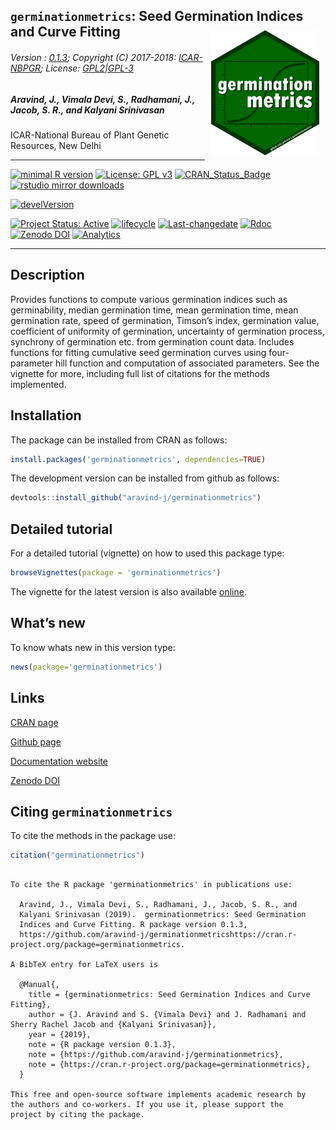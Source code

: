 
## `germinationmetrics`: Seed Germination Indices and Curve Fitting <img src="https://raw.githubusercontent.com/aravind-j/germinationmetrics/master/inst/extdata/germinationmetrics.png" align="right" alt="logo" width="173" height = "200" style = "padding: 10px; border: none; float: right;">

###### Version : [0.1.3](https://aravind-j.github.io/germinationmetrics/articles/Introduction.html#version-history); Copyright (C) 2017-2018: [ICAR-NBPGR](http://www.nbpgr.ernet.in/); License: [GPL2|GPL-3](https://www.r-project.org/Licenses/)

##### *Aravind, J., Vimala Devi, S., Radhamani, J., Jacob, S. R., and Kalyani Srinivasan*

ICAR-National Bureau of Plant Genetic Resources, New Delhi

-----

[![minimal R
version](https://img.shields.io/badge/R%3E%3D-3.0.2-6666ff.svg)](https://cran.r-project.org/)
[![License: GPL
v3](https://img.shields.io/badge/License-GPL%20v3-blue.svg)](https://www.gnu.org/licenses/gpl-3.0)
[![CRAN\_Status\_Badge](https://www.r-pkg.org/badges/version-last-release/germinationmetrics)](https://cran.r-project.org/package=germinationmetrics)
[![rstudio mirror
downloads](https://cranlogs.r-pkg.org/badges/grand-total/germinationmetrics?color=green)](https://CRAN.R-project.org/package=germinationmetrics)
<!-- [![packageversion](https://img.shields.io/badge/Package%20version-0.2.3.3-orange.svg)](https://github.com/aravind-j/germinationmetrics) -->
[![develVersion](https://img.shields.io/badge/devel%20version-0.1.2.9000-orange.svg)](https://github.com/aravind-j/germinationmetrics)
<!-- [![GitHub Download Count](https://github-basic-badges.herokuapp.com/downloads/aravind-j/germinationmetrics/total.svg)] -->
[![Project Status:
Active](http://www.repostatus.org/badges/latest/active.svg)](http://www.repostatus.org/#active)
[![lifecycle](https://img.shields.io/badge/lifecycle-stable-brightgreen.svg)](https://www.tidyverse.org/lifecycle/#stable)
[![Last-changedate](https://img.shields.io/badge/last%20change-2019--01--18-yellowgreen.svg)](/commits/master)
[![Rdoc](http://www.rdocumentation.org/badges/version/germinationmetrics)](http://www.rdocumentation.org/packages/germinationmetrics)
[![Zenodo
DOI](https://zenodo.org/badge/DOI/10.5281/zenodo.1219630.svg)](https://doi.org/10.5281/zenodo.1219630)
[![Analytics](https://pro-pulsar-193905.appspot.com/UA-116205606-1/welcome-page)](https://github.com/aravind-j/google-analytics-beacon)

-----

## Description

Provides functions to compute various germination indices such as
germinability, median germination time, mean germination time, mean
germination rate, speed of germination, Timson’s index, germination
value, coefficient of uniformity of germination, uncertainty of
germination process, synchrony of germination etc. from germination
count data. Includes functions for fitting cumulative seed germination
curves using four-parameter hill function and computation of associated
parameters. See the vignette for more, including full list of citations
for the methods implemented.

## Installation

The package can be installed from CRAN as follows:

``` r
install.packages('germinationmetrics', dependencies=TRUE)
```

The development version can be installed from github as follows:

``` r
devtools::install_github("aravind-j/germinationmetrics")
```

## Detailed tutorial

For a detailed tutorial (vignette) on how to used this package type:

``` r
browseVignettes(package = 'germinationmetrics')
```

The vignette for the latest version is also available
[online](https://aravind-j.github.io/germinationmetrics/articles/Introduction.html).

## What’s new

To know whats new in this version type:

``` r
news(package='germinationmetrics')
```

## Links

[CRAN page](https://cran.r-project.org/package=germinationmetrics)

[Github page](https://github.com/aravind-j/germinationmetrics)

[Documentation website](https://aravind-j.github.io/germinationmetrics/)

[Zenodo DOI](https://doi.org/10.5281/zenodo.1219630)

## Citing `germinationmetrics`

To cite the methods in the package use:

``` r
citation("germinationmetrics")
```

``` 

To cite the R package 'germinationmetrics' in publications use:

  Aravind, J., Vimala Devi, S., Radhamani, J., Jacob, S. R., and
  Kalyani Srinivasan (2019).  germinationmetrics: Seed Germination
  Indices and Curve Fitting. R package version 0.1.3,
  https://github.com/aravind-j/germinationmetricshttps://cran.r-project.org/package=germinationmetrics.

A BibTeX entry for LaTeX users is

  @Manual{,
    title = {germinationmetrics: Seed Germination Indices and Curve Fitting},
    author = {J. Aravind and S. {Vimala Devi} and J. Radhamani and Sherry Rachel Jacob and {Kalyani Srinivasan}},
    year = {2019},
    note = {R package version 0.1.3},
    note = {https://github.com/aravind-j/germinationmetrics},
    note = {https://cran.r-project.org/package=germinationmetrics},
  }

This free and open-source software implements academic research by
the authors and co-workers. If you use it, please support the
project by citing the package.
```
